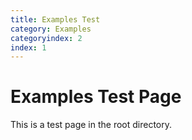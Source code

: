 ```yaml
---
title: Examples Test
category: Examples
categoryindex: 2
index: 1
---
```


# Examples Test Page

This is a test page in the root directory.
